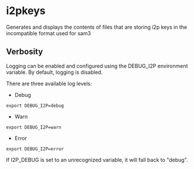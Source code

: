 i2pkeys
=======

Generates and displays the contents of files that are storing i2p keys in the
incompatible format used for sam3

## Verbosity ##
Logging can be enabled and configured using the DEBUG_I2P environment variable. By default, logging is disabled.

There are three available log levels:

- Debug
```shell
export DEBUG_I2P=debug
```
- Warn
```shell
export DEBUG_I2P=warn
```
- Error
```shell
export DEBUG_I2P=error
```

If I2P_DEBUG is set to an unrecognized variable, it will fall back to "debug".